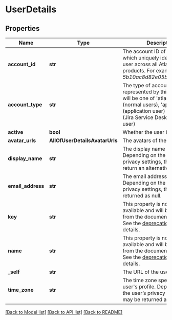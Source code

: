# UserDetails

## Properties
Name | Type | Description | Notes
------------ | ------------- | ------------- | -------------
**account_id** | **str** | The account ID of the user, which uniquely identifies the user across all Atlassian products. For example, *5b10ac8d82e05b22cc7d4ef5*. | [optional] 
**account_type** | **str** | The type of account represented by this user. This will be one of &#x27;atlassian&#x27; (normal users), &#x27;app&#x27; (application user) or &#x27;customer&#x27; (Jira Service Desk customer user) | [optional] 
**active** | **bool** | Whether the user is active. | [optional] 
**avatar_urls** | **AllOfUserDetailsAvatarUrls** | The avatars of the user. | [optional] 
**display_name** | **str** | The display name of the user. Depending on the user’s privacy settings, this may return an alternative value. | [optional] 
**email_address** | **str** | The email address of the user. Depending on the user’s privacy settings, this may be returned as null. | [optional] 
**key** | **str** | This property is no longer available and will be removed from the documentation soon. See the [deprecation notice](https://developer.atlassian.com/cloud/jira/platform/deprecation-notice-user-privacy-api-migration-guide/) for details. | [optional] 
**name** | **str** | This property is no longer available and will be removed from the documentation soon. See the [deprecation notice](https://developer.atlassian.com/cloud/jira/platform/deprecation-notice-user-privacy-api-migration-guide/) for details. | [optional] 
**_self** | **str** | The URL of the user. | [optional] 
**time_zone** | **str** | The time zone specified in the user&#x27;s profile. Depending on the user’s privacy settings, this may be returned as null. | [optional] 

[[Back to Model list]](../README.md#documentation-for-models) [[Back to API list]](../README.md#documentation-for-api-endpoints) [[Back to README]](../README.md)

